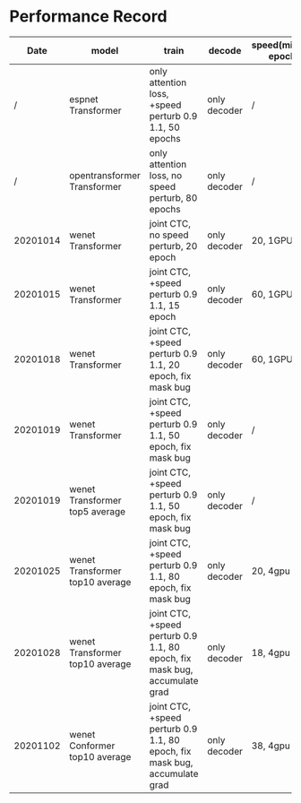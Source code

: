 # Performance Record

| Date     | model                           | train                                                                      | decode       | speed(min/per epoch) | CER   | Add by |
|----------|---------------------------------|----------------------------------------------------------------------------|--------------|----------------------|-------|--------|
| /        | espnet Transformer              | only attention loss, +speed perturb 0.9 1.1, 50 epochs                     | only decoder | /                    | 7.7   | DI WU  |
| /        | opentransformer Transformer     | only attention loss, no speed perturb, 80 epochs                           | only decoder | /                    | 6.7   | Binbin |
| 20201014 | wenet Transformer               | joint CTC, no speed perturb, 20 epoch                                      | only decoder | 20, 1GPU             | 11.71 | Binbin |
| 20201015 | wenet Transformer               | joint CTC, +speed perturb 0.9 1.1, 15 epoch                                | only decoder | 60, 1GPU             | 10.07 | Binbin |
| 20201018 | wenet Transformer               | joint CTC, +speed perturb 0.9 1.1, 20 epoch, fix mask bug                  | only decoder | 60, 1GPU             | 8.13  | Binbin |
| 20201019 | wenet Transformer               | joint CTC, +speed perturb 0.9 1.1, 50 epoch, fix mask bug                  | only decoder | /                    | 6.58  | DI WU  |
| 20201019 | wenet Transformer top5 average  | joint CTC, +speed perturb 0.9 1.1, 50 epoch, fix mask bug                  | only decoder | /                    | 6.32  | DI WU  |
| 20201025 | wenet Transformer top10 average | joint CTC, +speed perturb 0.9 1.1, 80 epoch, fix mask bug                  | only decoder | 20, 4gpu             | 5.93  | DI WU  |
| 20201028 | wenet Transformer top10 average | joint CTC, +speed perturb 0.9 1.1, 80 epoch, fix mask bug, accumulate grad | only decoder | 18, 4gpu             | 5.64  | DI WU  |
| 20201102 | wenet Conformer top10 average   | joint CTC, +speed perturb 0.9 1.1, 80 epoch, fix mask bug, accumulate grad | only decoder | 38, 4gpu             | 4.94  | DI WU  |

